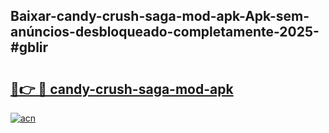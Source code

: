 ## Baixar-candy-crush-saga-mod-apk-Apk-sem-anúncios-desbloqueado-completamente-2025-#gblir

# <h2><a href="https://ainizakaria.my?title=candy-crush-saga-mod-apk&ref=20M">🔗👉 🔴 candy-crush-saga-mod-apk</a></h2>

[![acn](https://github.com/user-attachments/assets/0f9c940e-d8b0-45ae-aac7-cd30a18b3e1c)](https://ainizakaria.my?title=candy-crush-saga-mod-apk&ref=20M)

